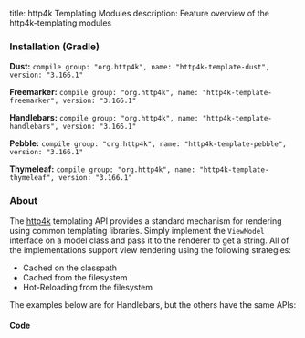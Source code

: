 title: http4k Templating Modules
description: Feature overview of the http4k-templating modules

### Installation (Gradle)
**Dust:** ```compile group: "org.http4k", name: "http4k-template-dust", version: "3.166.1"```

**Freemarker:** ```compile group: "org.http4k", name: "http4k-template-freemarker", version: "3.166.1"```

**Handlebars:** ```compile group: "org.http4k", name: "http4k-template-handlebars", version: "3.166.1"```

**Pebble:** ```compile group: "org.http4k", name: "http4k-template-pebble", version: "3.166.1"```

**Thymeleaf:** ```compile group: "org.http4k", name: "http4k-template-thymeleaf", version: "3.166.1"```

### About
The [http4k] templating API provides a standard mechanism for rendering using common templating libraries. Simply implement the `ViewModel` interface on a model class and pass it to the renderer to get a string. All of the implementations support view rendering using the following strategies:

* Cached on the classpath
* Cached from the filesystem
* Hot-Reloading from the filesystem

The examples below are for Handlebars, but the others have the same APIs:

#### Code  [<img class="octocat"/>](https://github.com/http4k/http4k/blob/master/src/docs/guide/modules/templating/example.kt)

 <script src="https://gist-it.appspot.com/https://github.com/http4k/http4k/blob/master/src/docs/guide/modules/templating/example.kt"></script>

[http4k]: https://http4k.org
